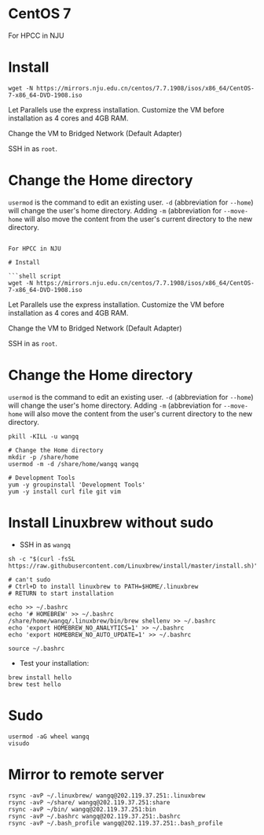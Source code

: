 # CentOS 7

For HPCC in NJU

# Install

```shell script
wget -N https://mirrors.nju.edu.cn/centos/7.7.1908/isos/x86_64/CentOS-7-x86_64-DVD-1908.iso

```

Let Parallels use the express installation. Customize the VM before installation as 4 cores and 4GB
RAM.

Change the VM to Bridged Network (Default Adapter)

SSH in as `root`.

# Change the Home directory

`usermod` is the command to edit an existing user. `-d` (abbreviation for `--home`) will change the
user's home directory. Adding `-m` (abbreviation for `--move-home` will also move the content from
the user's current directory to the new directory.

```shell script # CentOS 7

For HPCC in NJU

# Install

```shell script
wget -N https://mirrors.nju.edu.cn/centos/7.7.1908/isos/x86_64/CentOS-7-x86_64-DVD-1908.iso

```

Let Parallels use the express installation. Customize the VM before installation as 4 cores and 4GB
RAM.

Change the VM to Bridged Network (Default Adapter)

SSH in as `root`.

# Change the Home directory

`usermod` is the command to edit an existing user. `-d` (abbreviation for `--home`) will change the
user's home directory. Adding `-m` (abbreviation for `--move-home` will also move the content from
the user's current directory to the new directory.

```shell script
pkill -KILL -u wangq

# Change the Home directory
mkdir -p /share/home
usermod -m -d /share/home/wangq wangq

# Development Tools
yum -y groupinstall 'Development Tools'
yum -y install curl file git vim

```

# Install Linuxbrew without sudo

* SSH in as `wangq`

```shell script
sh -c "$(curl -fsSL https://raw.githubusercontent.com/Linuxbrew/install/master/install.sh)"

# can't sudo
# Ctrl+D to install linuxbrew to PATH=$HOME/.linuxbrew
# RETURN to start installation

echo >> ~/.bashrc
echo '# HOMEBREW' >> ~/.bashrc
/share/home/wangq/.linuxbrew/bin/brew shellenv >> ~/.bashrc
echo 'export HOMEBREW_NO_ANALYTICS=1' >> ~/.bashrc
echo 'export HOMEBREW_NO_AUTO_UPDATE=1' >> ~/.bashrc

source ~/.bashrc

```

* Test your installation:

```shell script
brew install hello
brew test hello

```

# Sudo

```shell script
usermod -aG wheel wangq
visudo

```

# Mirror to remote server

```shell script
rsync -avP ~/.linuxbrew/ wangq@202.119.37.251:.linuxbrew
rsync -avP ~/share/ wangq@202.119.37.251:share
rsync -avP ~/bin/ wangq@202.119.37.251:bin
rsync -avP ~/.bashrc wangq@202.119.37.251:.bashrc
rsync -avP ~/.bash_profile wangq@202.119.37.251:.bash_profile

```

